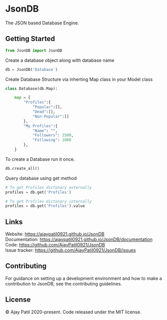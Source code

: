 # JsonDB

The JSON based Database Engine.

## Getting Started 
```python
from JsonDB import JsonDB
```

Create a database object along with database name
```python
db = JsonDB('Database')
```

Create Database Structure via inherting Map class in your Model class
```python
class Database(db.Map):

    map = {
        "Profiles":{
            "Popular":[],
            "Dead":[],
            "Non-Popular":[]
        },
        "My Profiles":{
            "Name": "",
            "Followers": 2500,
            "Following": 1000
        },
    }
```

To create a Database run it once.
```python
db.create_all()
```

Query database using get method
```python
# To get Profiles dictonary externally
profiles = db.get('Profiles')

# To get Profiles dictonary internally
profiles = db.get('Profiles').value
```

## Links

Website: https://ajaypatil0921.github.io/JsonDB \
Documentation: https://ajaypatil0921.github.io/JsonDB/documentation \
Code: https://github.com/AjayPatil0921/JsonDB \
Issue tracker: https://github.com/AjayPatil0921/JsonDB/issues

## Contributing

For guidance on setting up a development environment and how to make a contribution to JsonDB, see the contributing guidelines.

## License

© Ajay Patil 2020-present. Code released under the MIT license.